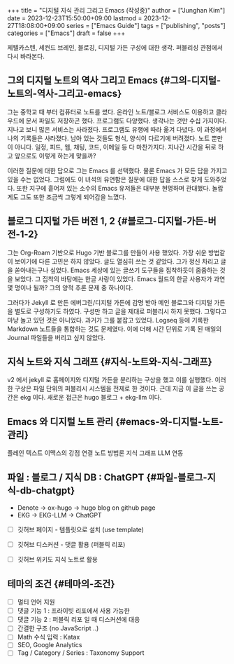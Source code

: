 +++
title = "디지털 지식 관리 그리고 Emacs (작성중)"
author = ["Junghan Kim"]
date = 2023-12-23T15:50:00+09:00
lastmod = 2023-12-27T18:08:00+09:00
series = ["Emacs Guide"]
tags = ["publishing", "posts"]
categories = ["Emacs"]
draft = false
+++

제텔카스텐, 세컨드 브레인, 블로깅, 디지털 가든 구성에 대한 생각.
퍼블리싱 관점에서 다시 바라본다.

<!--more-->


## 그의 디지털 노트의 역사 그리고 Emacs {#그의-디지털-노트의-역사-그리고-emacs}

그는 중학교 때 부터 컴퓨터로 노트를 썼다. 온라인 노트/블로그 서비스도
이용하고 클라우드에 문서 파일도 저장하곤 했다. 프로그램도 다양했다. 생각나는
것만 수십 가지이다. 지나고 보니 많은 서비스는 사라졌다. 프로그램도 유행에 따라
옮겨 다녔다. 이 과정에서 나의 기록들은 사라졌다. 남아 있는 것들도 형식, 양식이
다르기에 버려졌다. 노트 뿐만이 아니다. 일정, 피드, 웹, 채팅, 코드, 이메일 등 다
마찬가지다. 지나간 시간을 뒤로 하고 앞으로도 이렇게 하는게 맞을까?

이러한 질문에 대한 답으로 그는 Emacs 를 선택했다. 물론 Emacs 가 모든 답을 가지고
있을 수는 없었다. 그럼에도 이 녀석의 유연함은 질문에 대한 답을 스스로 찾게
도와주었다. 또한 지구에 흩어져 있는 소수의 Emacs 유저들은 대부분 현명하며
관대했다. 놀랍게도 그도 또한 조금씩 그렇게 되어감을 느꼈다.


## 블로그 디지털 가든  버전 1, 2 {#블로그-디지털-가든-버전-1-2}

그는 Org-Roam 기반으로 Hugo 기반 블로그를 만들어 사용 했었다. 가장 쉬운
방법같이 보이기에 다른 고민은 하지 않았다. 글도 열심히 쓰는 것 같았다. 그가 정신
차리고 글을 쏟아내는구나 싶었다. Emacs 세상에 있는 글쓰기 도구들을 집착하듯이
줍줍하는 것을 보았다. 그 집착의 바탕에는 한글 사랑이 있었다. Emacs 월드의 한글
사용자가 과연 몇 명이나 될까? 그의 양적 추론 문제 중 하나이다.

그러다가 Jekyll 로 만든 에버그린/디지털 가든에 감명 받아 메인 블로그와 디지털
가든을 별도로 구성하기도 하였다. 구성만 하고 글을 제대로 퍼블리시 하지 못했다.
그렇다고 마냥 놀고 있던 것은 아니었다. 과거가 그를 붙잡고 있었다. Logseq 등에
기록한 Markdown 노트들을 통합하는 것도 문제였다. 이에 더해 시간 단위로 기록 된
매일의 Journal 파일들을 버리고 싶지 않았다.


## 지식 노트와 지식 그래프 {#지식-노트와-지식-그래프}

v2 에서 jekyll 로 홈페이지와 디지털 가든을 분리하는 구상을 했고 이를 실행했다.
이러한 구상은 파일 단위의 퍼블리시 시스템을 전제로 한 것이다.
근데 지금 이 글을 쓰는 공간은 ekg 이다. 새로운 접근은 hugo 블로그 + ekg-llm 이다.


## Emacs 와 디지털 노트 관리 {#emacs-와-디지털-노트-관리}

플레인 텍스트
이맥스의 강점
연결 노트 방법론
지식 그래프
LLM 연동


## 파일 : 블로그 / 지식 DB : ChatGPT {#파일-블로그-지식-db-chatgpt}

-   Denote -&gt; ox-hugo -&gt; hugo blog on github page
-   EKG -&gt; EKG-LLM -&gt; ChatGPT
-   [ ] 깃허브 페이지 - 템플릿으로 설치 (use template)
-   [ ] 깃허브 디스커션 - 댓글 활용 (퍼블릭 리포)
-   [ ] 깃허브 위키도 지식 노트로 활용


## 테마의 조건 {#테마의-조건}

-   [ ] 멀티 언어 지원
-   [ ] 댓글 기능 1 : 프라이빗 리포에서 사용 가능한
-   [ ] 댓글 기능 2 : 퍼블릭 리포 일 때 디스커션에 대응
-   [ ] 간결한 구조 (no JavaScript ..)
-   [ ] Math 수식 입력 : Katax
-   [ ] SEO, Google Analytics
-   [ ] Tag / Category / Series : Taxonomy Support
